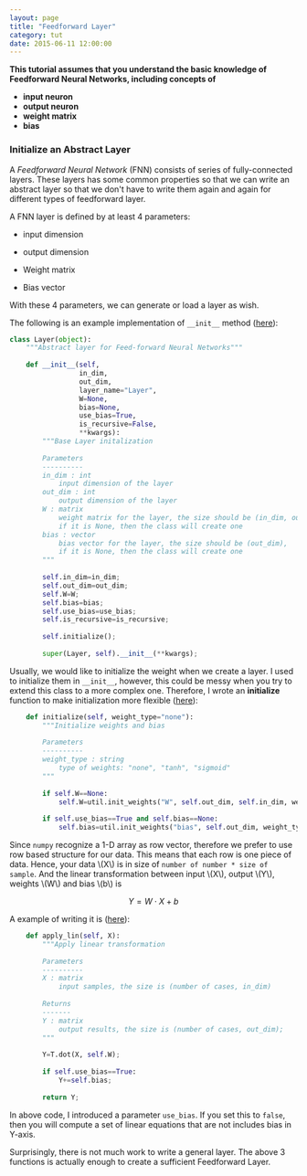 ```yaml
---
layout: page
title: "Feedforward Layer"
category: tut
date: 2015-06-11 12:00:00
---
```


__This tutorial assumes that you understand the basic knowledge of Feedforward Neural Networks, including concepts of__

+ __input neuron__
+ __output neuron__
+ __weight matrix__
+ __bias__

### Initialize an Abstract Layer

A _Feedforward Neural Network_ (FNN) consists of series of fully-connected layers. These layers has some common properties so that we can write an abstract layer so that we don't have to write them again and again for different types of feedforward layer.

A FNN layer is defined by at least 4 parameters:

+ input dimension

+ output dimension

+ Weight matrix

+ Bias vector

With these 4 parameters, we can generate or load a layer as wish.

The following is an example implementation of `__init__` method ([here](https://github.com/duguyue100/telaugesa/blob/master/telaugesa/layer.py#L18-L55)):

~~~ python
class Layer(object):
    """Abstract layer for Feed-forward Neural Networks"""
    
    def __init__(self,
                 in_dim,
                 out_dim,
                 layer_name="Layer",
                 W=None,
                 bias=None,
                 use_bias=True,
                 is_recursive=False,
                 **kwargs):
        """Base Layer initalization
        
        Parameters
        ----------
        in_dim : int
            input dimension of the layer
        out_dim : int
            output dimension of the layer
        W : matrix
            weight matrix for the layer, the size should be (in_dim, out_dim),
            if it is None, then the class will create one
        bias : vector
            bias vector for the layer, the size should be (out_dim),
            if it is None, then the class will create one
        """
        
        self.in_dim=in_dim;
        self.out_dim=out_dim;
        self.W=W;
        self.bias=bias;
        self.use_bias=use_bias;
        self.is_recursive=is_recursive;
        
        self.initialize();
        
        super(Layer, self).__init__(**kwargs);
~~~

Usually, we would like to initialize the weight when we create a layer. I used to initialize them in `__init__`, however, this could be messy when you try to extend this class to a more complex one. Therefore, I wrote an __initialize__ function to make initialization more flexible ([here](https://github.com/duguyue100/telaugesa/blob/master/telaugesa/layer.py#L57-L70)):

~~~ python
    def initialize(self, weight_type="none"):
        """Initialize weights and bias
        
        Parameters
        ----------
        weight_type : string
            type of weights: "none", "tanh", "sigmoid"
        """
        
        if self.W==None:
            self.W=util.init_weights("W", self.out_dim, self.in_dim, weight_type=weight_type);
            
        if self.use_bias==True and self.bias==None:
            self.bias=util.init_weights("bias", self.out_dim, weight_type=weight_type);
~~~

Since `numpy` recognize a 1-D array as row vector, therefore we prefer to use row based structure for our data. This means that each row is one piece of data. Hence, your data \\(X\\) is in size of `number of number * size of sample`. And the linear transformation between input \\(X\\), output \\(Y\\), weights \\(W\\) and bias \\(b\\) is

$$
Y=W\cdot X+b
$$

A example of writing it is ([here](https://github.com/duguyue100/telaugesa/blob/master/telaugesa/layer.py#L72-L91)):

~~~ python
    def apply_lin(self, X):
        """Apply linear transformation
        
        Parameters
        ----------
        X : matrix
            input samples, the size is (number of cases, in_dim)
            
        Returns
        -------
        Y : matrix
            output results, the size is (number of cases, out_dim);
        """
        
        Y=T.dot(X, self.W);
        
        if self.use_bias==True:
            Y+=self.bias;
        
        return Y;
~~~

In above code, I introduced a parameter `use_bias`. If you set this to `false`, then you will compute a set of linear equations that are not includes bias in Y-axis.

Surprisingly, there is not much work to write a general layer. The above 3 functions is actually enough to create a sufficient Feedforward Layer.
